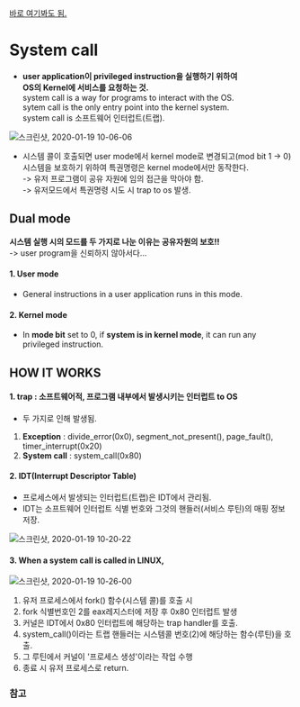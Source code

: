
[바로 여기봐도 됨.](https://duksoo.tistory.com/entry/System-call-%EB%93%B1%EB%A1%9D-%EC%88%9C%EC%84%9C)  

# System call  
  * **user application이 privileged instruction을 실행하기 위하여  
  OS의 Kernel에 서비스를 요청하는 것.**  
  system call is a way for programs to interact with the OS.  
  sytem call is the only entry point into the kernel system.  
  system call is 소프트웨어 인터럽트(트랩).  
  
  
  ![스크린샷, 2020-01-19 10-06-06](https://user-images.githubusercontent.com/34915108/72672796-5b0ed380-3aa3-11ea-9582-17e7e97a1dea.png)

  * 시스템 콜이 호출되면 user mode에서 kernel mode로 변경되고(mod bit 1 -> 0)  
  시스템을 보호하기 위하여 특권명령은 kernel mode에서만 동작한다.  
  -> 유저 프로그램이 공유 자원에 임의 접근을 막아야 함.  
  -> 유저모드에서 특권명령 시도 시 trap to os 발생.  
  

## Dual mode  
  **시스템 실행 시의 모드를 두 가지로 나눈 이유는 공유자원의 보호!!**  
  -> user program을 신뢰하지 않아서다...  
  
#### 1. User mode  
  * General instructions in a user application runs in this mode.  
#### 2. Kernel mode  
  * In **mode bit** set to 0, if **system is in kernel mode**, it can run any privileged instruction.  
  

## HOW IT WORKS  

#### 1. trap : 소프트웨어적, 프로그램 내부에서 발생시키는 인터럽트 to OS  
  * 두 가지로 인해 발생됨.  
1) **Exception** : divide_error(0x0), segment_not_present(), page_fault(), timer_interrupt(0x20)
2) **System call** : system_call(0x80)  

#### 2. IDT(Interrupt Descriptor Table)  
  * 프로세스에서 발생되는 인터럽트(트랩)은 IDT에서 관리됨.  
  * IDT는 소프트웨어 인터럽트 식별 번호와 그것의 핸들러(서비스 루틴)의 매핑 정보 저장.  
  
![스크린샷, 2020-01-19 10-20-22](https://user-images.githubusercontent.com/34915108/72672907-521f0180-3aa5-11ea-9ab2-981012733b84.png)

#### 3. When a system call is called in LINUX,  

![스크린샷, 2020-01-19 10-26-00](https://user-images.githubusercontent.com/34915108/72672950-1df81080-3aa6-11ea-8e3d-91298cd5125e.png)

 1) 유저 프로세스에서 fork() 함수(시스템 콜)를 호출 시  
 2) fork 식별번호인 2를 eax레지스터에 저장 후 0x80 인터럽트 발생  
 3) 커널은 IDT에서 0x80 인터럽트에 해당하는 trap handler를 호출.  
 4) system_call()이라는 트랩 핸들러는 시스템콜 번호(2)에 해당하는 함수(루틴)을 호출.  
 5) 그 루틴에서 커널이 '프로세스 생성'이라는 작업 수행  
 6) 종료 시 유저 프로세스로 return.  
 
 


###  참고  

